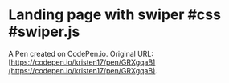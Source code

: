 # Landing page with swiper #css #swiper.js

A Pen created on CodePen.io. Original URL: [https://codepen.io/kristen17/pen/GRXgqaB](https://codepen.io/kristen17/pen/GRXgqaB).

